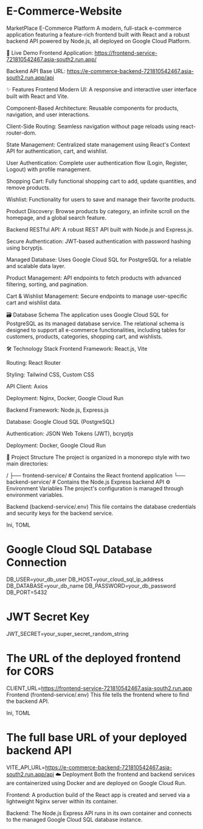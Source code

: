 # E-Commerce-Website

MarketPlace E-Commerce Platform
A modern, full-stack e-commerce application featuring a feature-rich frontend built with React and a robust backend API powered by Node.js, all deployed on Google Cloud Platform.

🚀 Live Demo
Frontend Application: https://frontend-service-721810542467.asia-south2.run.app/

Backend API Base URL: https://e-commerce-backend-721810542467.asia-south2.run.app/api

✨ Features
Frontend
Modern UI: A responsive and interactive user interface built with React and Vite.

Component-Based Architecture: Reusable components for products, navigation, and user interactions.

Client-Side Routing: Seamless navigation without page reloads using react-router-dom.

State Management: Centralized state management using React's Context API for authentication, cart, and wishlist.

User Authentication: Complete user authentication flow (Login, Register, Logout) with profile management.

Shopping Cart: Fully functional shopping cart to add, update quantities, and remove products.

Wishlist: Functionality for users to save and manage their favorite products.

Product Discovery: Browse products by category, an infinite scroll on the homepage, and a global search feature.

Backend
RESTful API: A robust REST API built with Node.js and Express.js.

Secure Authentication: JWT-based authentication with password hashing using bcryptjs.

Managed Database: Uses Google Cloud SQL for PostgreSQL for a reliable and scalable data layer.

Product Management: API endpoints to fetch products with advanced filtering, sorting, and pagination.

Cart & Wishlist Management: Secure endpoints to manage user-specific cart and wishlist data.

🗃️ Database Schema
The application uses Google Cloud SQL for PostgreSQL as its managed database service. The relational schema is designed to support all e-commerce functionalities, including tables for customers, products, categories, shopping cart, and wishlists.

🛠️ Technology Stack
Frontend
Framework: React.js, Vite

Routing: React Router

Styling: Tailwind CSS, Custom CSS

API Client: Axios

Deployment: Nginx, Docker, Google Cloud Run

Backend
Framework: Node.js, Express.js

Database: Google Cloud SQL (PostgreSQL)

Authentication: JSON Web Tokens (JWT), bcryptjs

Deployment: Docker, Google Cloud Run

📂 Project Structure
The project is organized in a monorepo style with two main directories:

/
├── frontend-service/   # Contains the React frontend application
└── backend-service/    # Contains the Node.js Express backend API
⚙️ Environment Variables
The project's configuration is managed through environment variables.

Backend (backend-service/.env)
This file contains the database credentials and security keys for the backend service.

Ini, TOML

# Google Cloud SQL Database Connection
DB_USER=your_db_user
DB_HOST=your_cloud_sql_ip_address
DB_DATABASE=your_db_name
DB_PASSWORD=your_db_password
DB_PORT=5432

# JWT Secret Key
JWT_SECRET=your_super_secret_random_string

# The URL of the deployed frontend for CORS
CLIENT_URL=https://frontend-service-721810542467.asia-south2.run.app
Frontend (frontend-service/.env)
This file tells the frontend where to find the backend API.

Ini, TOML

# The full base URL of your deployed backend API
VITE_API_URL=https://e-commerce-backend-721810542467.asia-south2.run.app/api
☁️ Deployment
Both the frontend and backend services are containerized using Docker and are deployed on Google Cloud Run.

Frontend: A production build of the React app is created and served via a lightweight Nginx server within its container.

Backend: The Node.js Express API runs in its own container and connects to the managed Google Cloud SQL database instance.
